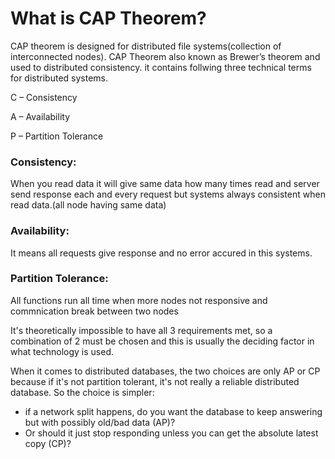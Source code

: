 # What is CAP Theorem?

CAP theorem is designed for distributed file systems(collection of interconnected nodes).
CAP Theorem also known as Brewer’s theorem and used to distributed consistency.
it contains follwing three technical terms for distributed systems.

C – Consistency

A – Availability

P – Partition Tolerance

### Consistency:

When you read data it will give same data how many times read and server send response each and every request but systems always consistent when read data.(all node having same data)

### Availability:

It means all requests give response and no error accured in this systems.

### Partition Tolerance:

All functions run all time when more nodes not responsive and commnication break between two nodes

It's theoretically impossible to have all 3 requirements met, so a combination of 2 must be chosen and this is usually the deciding factor in what technology is used.

When it comes to distributed databases, the two choices are only AP or CP because if it's not partition tolerant,
it's not really a reliable distributed database.
So the choice is simpler:
* if a network split happens, do you want the database to keep answering but with possibly old/bad data (AP)?
* Or should it just stop responding unless you can get the absolute latest copy (CP)?
